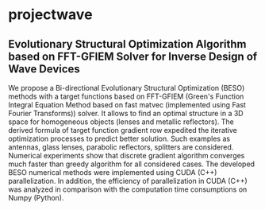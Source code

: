 # projectwave
## Evolutionary Structural Optimization Algorithm based on FFT-GFIEM Solver for Inverse Design of Wave Devices

We propose a Bi-directional Evolutionary Structural Optimization (BESO) methods with a target functions based on FFT-GFIEM (Green's Function Integral Equation Method based on fast matvec (implemented using Fast Fourier Transforms)) solver. It allows to find an optimal structure in a 3D space for homogeneous objects (lenses and metallic reflectors). The derived formula of target function gradient row expedited the iterative optimization processes to predict better solution. Such examples as antennas, glass lenses, parabolic reflectors, splitters are considered. Numerical experiments show that discrete gradient algorithm converges much faster than greedy algorithm for all considered cases. The developed BESO numerical methods were implemented using CUDA (C++) parallelization. In addition, the efficiency of parallelization in CUDA (C++) was analyzed in comparison with the computation time consumptions on Numpy (Python).
